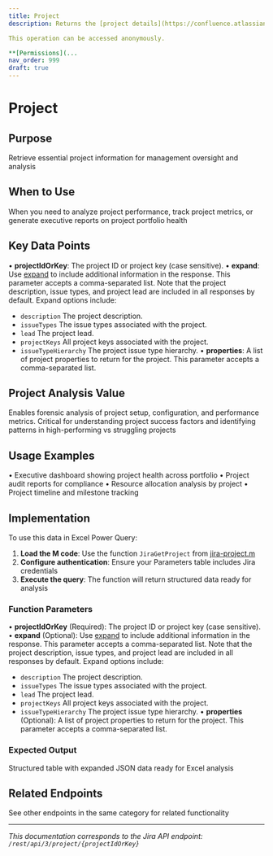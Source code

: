 ```yaml
---
title: Project
description: Returns the [project details](https://confluence.atlassian.com/x/ahLpNw) for a project.

This operation can be accessed anonymously.

**[Permissions](...
nav_order: 999
draft: true
---
```


# Project

## Purpose
Retrieve essential project information for management oversight and analysis

## When to Use
When you need to analyze project performance, track project metrics, or generate executive reports on project portfolio health

## Key Data Points
• **projectIdOrKey**: The project ID or project key (case sensitive).
• **expand**: Use [expand](#expansion) to include additional information in the response. This parameter accepts a comma-separated list. Note that the project description, issue types, and project lead are included in all responses by default. Expand options include:

 *  `description` The project description.
 *  `issueTypes` The issue types associated with the project.
 *  `lead` The project lead.
 *  `projectKeys` All project keys associated with the project.
 *  `issueTypeHierarchy` The project issue type hierarchy.
• **properties**: A list of project properties to return for the project. This parameter accepts a comma-separated list.

## Project Analysis Value
Enables forensic analysis of project setup, configuration, and performance metrics. Critical for understanding project success factors and identifying patterns in high-performing vs struggling projects

## Usage Examples
• Executive dashboard showing project health across portfolio
• Project audit reports for compliance
• Resource allocation analysis by project
• Project timeline and milestone tracking

## Implementation
To use this data in Excel Power Query:

1. **Load the M code**: Use the function `JiraGetProject` from [jira-project.m](../assets/jira-project.m)
2. **Configure authentication**: Ensure your Parameters table includes Jira credentials
3. **Execute the query**: The function will return structured data ready for analysis

### Function Parameters
• **projectIdOrKey** (Required): The project ID or project key (case sensitive).
• **expand** (Optional): Use [expand](#expansion) to include additional information in the response. This parameter accepts a comma-separated list. Note that the project description, issue types, and project lead are included in all responses by default. Expand options include:

 *  `description` The project description.
 *  `issueTypes` The issue types associated with the project.
 *  `lead` The project lead.
 *  `projectKeys` All project keys associated with the project.
 *  `issueTypeHierarchy` The project issue type hierarchy.
• **properties** (Optional): A list of project properties to return for the project. This parameter accepts a comma-separated list.

### Expected Output
Structured table with expanded JSON data ready for Excel analysis

## Related Endpoints
See other endpoints in the same category for related functionality

---
*This documentation corresponds to the Jira API endpoint: `/rest/api/3/project/{projectIdOrKey}`*
